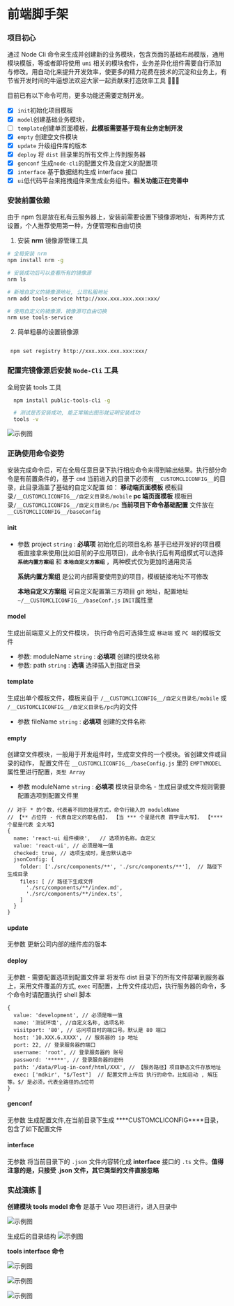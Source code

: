 # 前端脚手架

### 项目初心

通过 Node Cli 命令来生成并创建新的业务模块，包含页面的基础布局模版，通用模块模版，等或者即将使用 `umi` 相关的模块套件，业务差异化组件需要自行添加与修改。用自动化来提升开发效率，使更多的精力花费在技术的沉淀和业务上，有节省开发时间的牛逼想法欢迎大家一起贡献来打造效率工具 🍻🍻🍻

目前已有以下命令可用，更多功能还需要定制开发。

- [x] `init`初始化项目模板
- [x] `model`创建基础业务模块，
- [ ] `template`创建单页面模板，**此模板需要基于现有业务定制开发**
- [x] `empty` 创建空文件模块
- [x] `update` 升级组件库的版本
- [x] `deploy` 将 `dist` 目录里的所有文件上传到服务器
- [x] `genconf` 生成`node-cli`的配置文件及自定义的配置项
- [x] `interface` 基于数据结构生成 interface 接口
- [x] `ui`低代码平台来拖拽组件来生成业务组件。**相关功能正在完善中**

### 安装前置依赖

由于 npm 包是放在私有云服务器上，安装前需要设置下镜像源地址，有两种方式设置，个人推荐使用第一种，方便管理和自由切换

1.  安装 **nrm** 镜像源管理工具

```bash
# 全局安装 nrm
npm install nrm -g

# 安装成功后可以查看所有的镜像源
nrm ls

# 新增自定义的镜像源地址, 公司私服地址
nrm add tools-service http://xxx.xxx.xxx.xxx:xxx/

# 使用自定义的镜像源，镜像源可自由切换
nrm use tools-service

```

2.  简单粗暴的设置镜像源

```bash

 npm set registry http://xxx.xxx.xxx.xxx:xxx/

```

### 配置完镜像源后安装 `Node-Cli` 工具

全局安装 tools 工具

```bash
  npm install public-tools-cli -g

  # 测试是否安装成功, 能正常输出图形就证明安装成功
  tools -v

```

![示例图](http://xxx.xxx.xxxx:9980/toolsong/base/tools-node-cli/-/raw/master/public/images/readme_4.png)

### 正确使用命令姿势

安装完成命令后，可在全局任意目录下执行相应命令来得到输出结果。执行部分命令是有前置条件的，基于 `cmd` 当前进入的目录下必须有`__CUSTOMCLICONFIG__`的目录，此目录涵盖了基础的自定义配置
如：
**移动端页面模板** 模板目录`/__CUSTOMCLICONFIG__/自定义目录名/mobile`
**pc 端页面模板** 模板目录`/__CUSTOMCLICONFIG__/自定义目录名/pc`
**当前项目下命令基础配置** 文件放在 `__CUSTOMCLICONFIG__/baseConfig`

#### init

- 参数 project `string` : **必填项** 初始化后的项目名称
  基于已经开发好的项目模板直接拿来使用(比如目前的子应用项目)，此命令执行后有两组模式可以选择 **`系统内置方案组`** 和 **`本地自定义方案组`** ，两种模式仅为更加的通用灵活

  **系统内置方案组** 是公司内部需要使用到的项目，模板链接地址不可修改

  **本地自定义方案组** 可自定义配置第三方项目 git 地址，配置地址 `~/__CUSTOMCLICONFIG__/baseConf.js` `INIT`属性里

#### model

生成出前端意义上的文件模块， 执行命令后可选择生成 `移动端` 或 `PC 端`的模板文件

- 参数: moduleName `string` : **必填项** 创建的模块名称
- 参数: path `string` : **选填** 选择插入到指定目录

#### template

生成出单个模板文件，模板来自于 `/__CUSTOMCLICONFIG__/自定义目录名/mobile` 或 `/__CUSTOMCLICONFIG__/自定义目录名/pc`内的文件

- 参数 fileName `string` : **必填项** 创建的文件名称

#### empty

创建空文件模块，一般用于开发组件时，生成空文件的一个模块。省创建文件或目录的动作， 配置文件在 `__CUSTOMCLICONFIG__/baseConfig.js` 里的 `EMPTYMODEL`属性里进行配置，`类型 Array`

- 参数 moduleName `string` : **必填项** 模块目录命名 - 生成目录或文件规则需要配置选项到配置文件里

```
// 对于 * 的个数，代表着不同的处理方式，命令行输入的 moduleName
// 【** 占位符 - 代表自定义的取名值】， 【当 *** 个星是代表 首字母大写】， 【**** 个星是代表 全大写】
{
  name: 'react-ui 组件模块',   // 选项的名称。自定义
  value: 'react-ui', // 必须是唯一值
  checked: true, // 选项生成时，是否默认选中
  jsonConfig: {
    folder: ['./src/components/**', './src/components/**'],  // 路径下生成目录
    files: [ // 路径下生成文件
      './src/components/**/index.md',
      './src/components/**/index.ts',
    ]
  }
}
```

#### update

无参数
更新公司内部的组件库的版本

#### deploy

无参数 - 需要配置选项到配置文件里
将发布 dist 目录下的所有文件部署到服务器上，采用文件覆盖的方式,
`exec` 可配置，上传文件成功后，执行服务器的命令，多个命令时请配置执行 shell 脚本

```
{
  value: 'development', // 必须是唯一值
  name: '测试环境', //自定义名称, 选项名称
  visitport: '80', // 访问项目时的端口号。默认是 80 端口
  host: '10.XXX.6.XXXX', // 服务器的 ip 地址
  port: 22, // 登录服务器的端口
  username: 'root', // 登录服务器的 账号
  password: '*****', // 登录服务器的密码
  path: '/data/Plug-in-conf/html/XXX', // 【服务路径】项目静态文件存放地址
  exec: ['mdkir', "$/Test"]  // 配置文件上传后 执行的命令。比如启动 , 解压等。$/ 是必须，代表全路径的占位符
}
```

#### genconf

无参数
生成配置文件,在当前目录下生成 \***\*CUSTOMCLICONFIG\*\***目录，包含了如下配置文件

#### interface

无参数
将当前目录下的 `.json` 文件内容转化成 **interface** 接口的 `.ts` 文件。**值得注意的是，只接受 .json 文件，其它类型的文件直接忽略**

### 实战演练 🌰

**创建模块 tools model 命令** 是基于 Vue 项目进行，进入目录中

![示例图](http://xxx.xxx.xxxx:9980/toolsong/base/tools-node-cli/-/raw/master/public/images/readme_5.png)

生成后的目录结构
![示例图](http://xxx.xxx.xxxx:9980/toolsong/base/tools-node-cli/-/raw/master/public/images/readme_6.png)

**tools interface 命令**

![示例图](http://xxx.xxx.xxxx:9980/toolsong/base/tools-node-cli/-/raw/master/public/images/readme_7.png)

![示例图](http://xxx.xxx.xxxx:9980/toolsong/base/tools-node-cli/-/raw/master/public/images/readme_8.png)

![示例图](http://xxx.xxx.xxxx:9980/toolsong/base/tools-node-cli/-/raw/master/public/images/readme_9.png)
